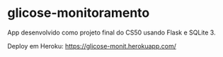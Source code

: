 # glicose-monitoramento

App desenvolvido como projeto final do CS50 usando Flask e SQLite 3.

Deploy em Heroku: https://glicose-monit.herokuapp.com/
